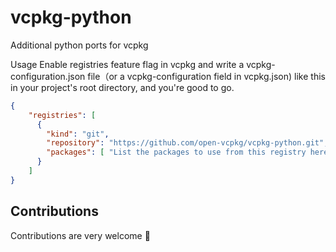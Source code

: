 # vcpkg-python

Additional python ports for vcpkg

Usage
Enable registries feature flag in vcpkg and write a vcpkg-configuration.json file（or a vcpkg-configuration field in vcpkg.json) like this in your project's root directory, and you're good to go.

```json
{
    "registries": [
      {
        "kind": "git",
        "repository": "https://github.com/open-vcpkg/vcpkg-python.git",
        "packages": [ "List the packages to use from this registry here" ]
      }
    ]
}
```

## Contributions

Contributions are very welcome 👋

